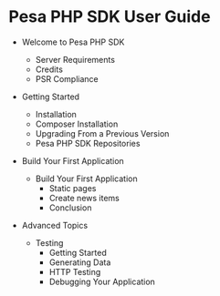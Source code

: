 # Pesa PHP SDK User Guide

- Welcome to Pesa PHP SDK

  - Server Requirements
  - Credits
  - PSR Compliance

- Getting Started

  - Installation
  - Composer Installation
  - Upgrading From a Previous Version
  - Pesa PHP SDK Repositories

- Build Your First Application

  - Build Your First Application
    - Static pages
    - Create news items
    - Conclusion
    

- Advanced Topics
  - Testing
    - Getting Started
    - Generating Data
    - HTTP Testing
    - Debugging Your Application
